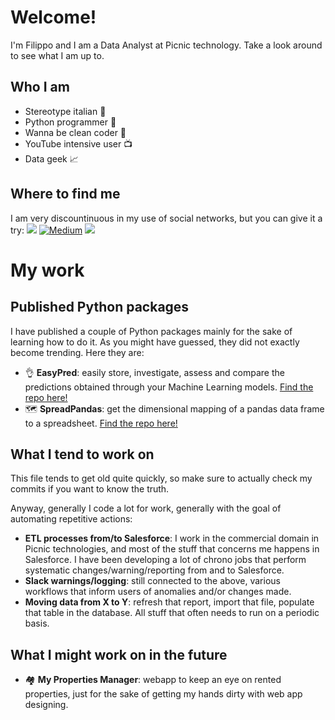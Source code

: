 # Welcome!

I'm Filippo and I am a Data Analyst at Picnic technology. Take a look around to see what I am up to.

## Who I am

- Stereotype italian :pizza:
- Python programmer :snake:
- Wanna be clean coder :broom:
- YouTube intensive user :tv:
- Data geek :chart_with_upwards_trend:

## Where to find me

I am very discountinuous in my use of social networks, but you can give it a try:
<a target="_blank" href="https://www.linkedin.com/in/filippo-pisello/">
<img src="https://img.shields.io/badge/LinkedIn-0077B5?style=for-the-badge&logo=linkedin&logoColor=white" ></a>
<a target="_blank" href="https://filippo-pisello.medium.com/"><img alt="Medium" src="https://img.shields.io/badge/medium-%2312100E.svg?&style=for-the-badge&logo=medium&logoColor=white" /></a>
<a target="_blank" href="https://www.instagram.com/filippo.pise/">
<img src="https://img.shields.io/badge/Instagram-E4405F?style=for-the-badge&logo=instagram&logoColor=white" ></a>

# My work

## Published Python packages

I have published a couple of Python packages mainly for the sake of learning how to do it. As you might have guessed, they did not exactly become trending. Here they are:

- :ok_hand: **EasyPred**: easily store, investigate, assess and compare the predictions obtained through your Machine Learning models. [Find the repo here!](https://github.com/FilippoPisello/EasyPred)
- :world_map: **SpreadPandas**: get the dimensional mapping of a pandas data frame to a spreadsheet. [Find the repo here!](https://github.com/FilippoPisello/SpreadPandas)

## What I tend to work on

This file tends to get old quite quickly, so make sure to actually check my commits if you want to know the truth.

Anyway, generally I code a lot for work, generally with the goal of automating repetitive actions:

- **ETL processes from/to Salesforce**: I work in the commercial domain in Picnic technologies, and most of the stuff that concerns me happens in Salesforce. I have been developing a lot of chrono jobs that perform systematic changes/warning/reporting from and to Salesforce.
- **Slack warnings/logging**: still connected to the above, various workflows that inform users of anomalies and/or changes made.
- **Moving data from X to Y**: refresh that report, import that file, populate that table in the database. All stuff that often needs to run on a periodic basis.

## What I might work on in the future

- :houses: **My Properties Manager**: webapp to keep an eye on rented properties, just for the sake of getting my hands dirty with web app designing.
